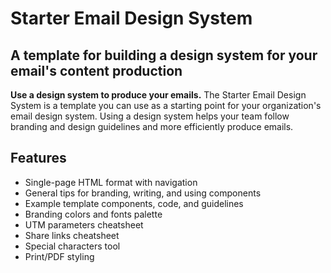 # Starter Email Design System
## A template for building a design system for your email's content production

**Use a design system to produce your emails.** The Starter Email Design System is a template you can use as a starting point for your organization's email design system. Using a design system helps your team follow branding and design guidelines and more efficiently produce emails.

## Features ##
- Single-page HTML format with navigation
- General tips for branding, writing, and using components
- Example template components, code, and guidelines
- Branding colors and fonts palette
- UTM parameters cheatsheet
- Share links cheatsheet
- Special characters tool
- Print/PDF styling
